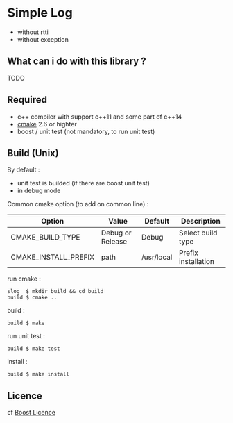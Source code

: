 # Simple Log 

* without rtti
* without exception

## What can i do with this library ?

TODO

## Required

* c++ compiler with support c++11 and some part of c++14
* [cmake](https://cmake.org/) 2.6 or highter
* boost / unit test (not mandatory, to run unit test)

## Build (Unix)

By default :
* unit test is builded (if there are boost unit test)
* in debug mode

Common cmake option (to add on common line) :

 Option | Value | Default | Description
--------| ------|---------|------------
CMAKE_BUILD_TYPE | Debug or Release | Debug | Select build type
CMAKE_INSTALL_PREFIX | path | /usr/local | Prefix installation

run cmake :

```shell
slog  $ mkdir build && cd build
build $ cmake ..
```

build :

```shell
build $ make
```

run unit test :

```shell
build $ make test
```

install :

```shell
build $ make install
```

## Licence

cf [Boost Licence](http://www.boost.org/LICENSE_1_0.txt)
